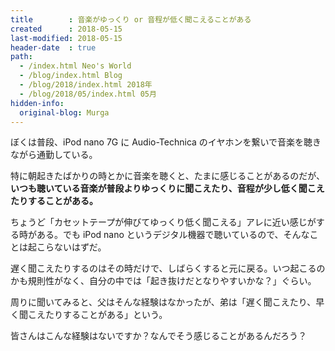 ```yaml
---
title        : 音楽がゆっくり or 音程が低く聞こえることがある
created      : 2018-05-15
last-modified: 2018-05-15
header-date  : true
path:
  - /index.html Neo's World
  - /blog/index.html Blog
  - /blog/2018/index.html 2018年
  - /blog/2018/05/index.html 05月
hidden-info:
  original-blog: Murga
---
```


ぼくは普段、iPod nano 7G に Audio-Technica のイヤホンを繋いで音楽を聴きながら通勤している。

特に朝起きたばかりの時とかに音楽を聴くと、たまに感じることがあるのだが、__いつも聴いている音楽が普段よりゆっくりに聞こえたり、音程が少し低く聞こえたりすることがある。__

ちょうど「カセットテープが伸びてゆっくり低く聞こえる」アレに近い感じがする時がある。でも iPod nano というデジタル機器で聴いているので、そんなことは起こらないはずだ。

遅く聞こえたりするのはその時だけで、しばらくすると元に戻る。いつ起こるのかも規則性がなく、自分の中では「起き抜けだとなりやすいかな？」ぐらい。

周りに聞いてみると、父はそんな経験はなかったが、弟は「遅く聞こえたり、早く聞こえたりすることがある」という。

皆さんはこんな経験はないですか？なんでそう感じることがあるんだろう？
